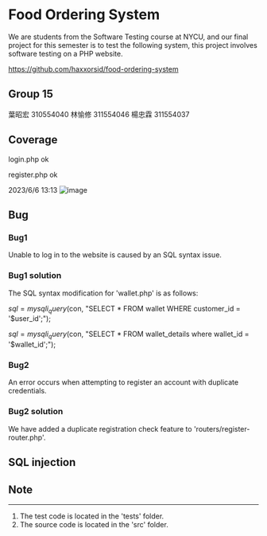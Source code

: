 # Food Ordering System

We are students from the Software Testing course at NYCU, and our final project for this semester is to test the following system, this project involves software testing on a PHP website.

https://github.com/haxxorsid/food-ordering-system



## Group 15

葉昭宏 310554040
林愉修 311554046
楊忠霖 311554037



## Coverage

login.php ok

register.php ok

2023/6/6 13:13
![image](https://github.com/LeoZhongLinYang/OurSoftwareTestingProject/assets/106806791/8196ffcf-3bf5-4cf4-a1f7-08102dabebcc)


## Bug

### Bug1
Unable to log in to the website is caused by an SQL syntax issue.

### Bug1 solution
The SQL syntax modification for 'wallet.php' is as follows:

$sql = mysqli_query($con, "SELECT * FROM wallet WHERE customer_id = '$user_id';");

$sql = mysqli_query($con, "SELECT * FROM wallet_details where wallet_id = '$wallet_id';");



### Bug2
An error occurs when attempting to register an account with duplicate credentials.

### Bug2 solution
We have added a duplicate registration check feature to 'routers/register-router.php'.



## SQL injection



## Note
---------
1. The test code is located in the 'tests' folder.
2. The source code is located in the 'src' folder.

